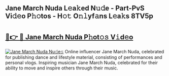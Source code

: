 ## Jane March Nuda L𝚎a𝚔ed N𝚞𝚍e - Part-PvS Vi𝚍𝚎o P𝚑𝚘tos - H𝚘𝚝 O𝚗𝚕yf𝚊ns L𝚎a𝚔s 8TV5p

# <h2><a href="http://kf5bmc8.oniu.top/?m=Jane+March+Nuda">🔗👉 🔴 Jane March Nuda P𝚑ot𝚘𝚜 V𝚒d𝚎o</a></h2>

[![Jane March Nuda Nu𝚍e𝚜](https://i.imgur.com/0qMVB7G.gif)](http://kf5bmc8.oniu.top/?m=Jane+March+Nuda)
Online influencer Jane March Nuda, celebrated for publishing dance and lifestyle material, consisting of performances and personal vlogs. Inspiring musician Jane March Nuda, celebrated for their ability to move and inspire others through their music.  
